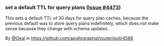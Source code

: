 ### set a default TTL for query plans ([Issue #4473](https://github.com/apollographql/router/issues/4473))

This sets a default TTL of 30 days for query plan caches, because the previous default was to store query plans indefinitely, which does not make sense because they change with schema updates.

By [@Geal](https://github.com/Geal) in https://github.com/apollographql/router/pull/4588